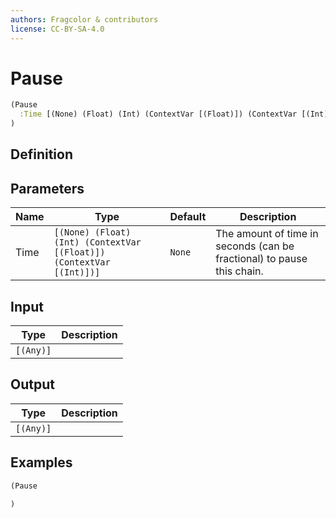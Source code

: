 ```yaml
---
authors: Fragcolor & contributors
license: CC-BY-SA-4.0
---
```



# Pause

```clojure
(Pause
  :Time [(None) (Float) (Int) (ContextVar [(Float)]) (ContextVar [(Int)])]
)
```


## Definition




## Parameters

| Name | Type | Default | Description |
|------|------|---------|-------------|
| Time | `[(None) (Float) (Int) (ContextVar [(Float)]) (ContextVar [(Int)])]` | `None` | The amount of time in seconds (can be fractional) to pause this chain. |


## Input

| Type | Description |
|------|-------------|
| `[(Any)]` |  |


## Output

| Type | Description |
|------|-------------|
| `[(Any)]` |  |


## Examples

```clojure
(Pause

)
```
